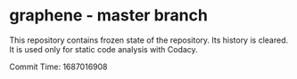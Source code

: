# graphene - master branch

This repository contains frozen state of the repository.
Its history is cleared. It is used only for static code
analysis with Codacy.

Commit Time: 1687016908